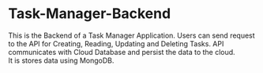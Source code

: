 # Task-Manager-Backend
This is the Backend of a Task Manager Application. Users can send request to the API for Creating, Reading, Updating and Deleting Tasks. API communicates with Cloud Database and persist the data to the cloud. <br />
It is stores data using MongoDB.
